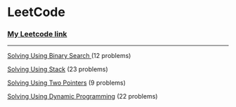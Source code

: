 # LeetCode

### [My Leetcode link](https://leetcode.com/oOVladOo/)

___

[Solving Using Binary Search ](BinarySearch/) (12 problems)

[Solving Using Stack](Stack/) (23 problems)

[Solving Using Two Pointers](TwoPointers/) (9 problems)

[Solving Using Dynamic Programming](DynamicProgramming/) (22 problems)
